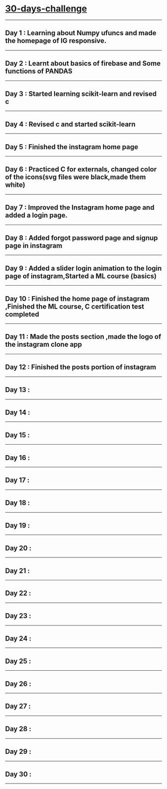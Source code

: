 # [30-days-challenge](https://github.com/phoenix1803/30-days-challenge)

___
## Day 1 : Learning about Numpy ufuncs and made the homepage of IG responsive.        
___
## Day 2 : Learnt about basics of firebase and Some functions of PANDAS
___
## Day 3 : Started learning scikit-learn and revised c
___
## Day 4 : Revised c and started scikit-learn
___
## Day 5 : Finished the instagram home page
___
## Day 6 : Practiced C for externals, changed color of the icons(svg files were black,made them white) 
___
## Day 7 : Improved the Instagram home page and added a login page.
___
## Day 8 : Added forgot password page and signup page in instagram
___
## Day 9 : Added a slider login animation to the login page of instagram,Started a ML course (basics)
___
## Day 10 : Finished the home page of instagram ,Finished the ML course, C certification test completed
___
## Day 11 : Made the posts section ,made the logo of the instagram clone app
___
## Day 12 : Finished the posts portion of instagram 
___
## Day 13 :
___
## Day 14 :
___
## Day 15 :
___
## Day 16 :
___
## Day 17 :
___
## Day 18 :
___
## Day 19 : 
___
## Day 20 :
___
## Day 21 :
___
## Day 22 :
___
## Day 23 :
___
## Day 24 :
___
## Day 25 :
___
## Day 26 :
___
## Day 27 : 
___
## Day 28 :
___
## Day 29 :
___
## Day 30 :
___




